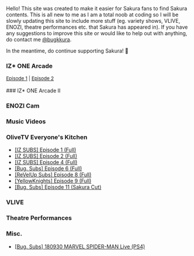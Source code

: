 Hello! This site was created to make it easier for Sakura fans to find Sakura contents. This is all new to me as I am a total noob at coding so  I will be slowly updating this site to include more stuff (eg. variety shows, VLIVE, ENOZI, theatre performances etc. that Sakura has appeared in). If you have any suggestions to improve this site or would like to help out with anything, do contact me <a href="https://twitter.com/bugkkura"> @bugkkura</a>.

In the meantime, do continue supporting Sakura! 🥰

### IZ* ONE Arcade

<div style="font-size:13px">
<a href="https://www.youtube.com/watch?v=sEFiHs7mLjM">Episode 1</a> | <a href="https://www.youtube.com/watch?v=7JH2KFJKGjA">Episode 2</a> 
</div>
<br>
### IZ* ONE Arcade II

### ENOZI Cam

### Music Videos

### OliveTV Everyone's Kitchen
* <a href="./md/everyone's kitchen/181229EKEpisode1.html">[IZ SUBS] Episode 1 (Full)</a>
* <a href="">[IZ SUBS] Episode 2 (Full)</a>
* <a href="">[IZ SUBS] Episode 4 (Full)</a>
* <a href="">[Bug. Subs] Episode 6 (Full)</a>
* <a href="">[ReVelUp Subs] Episode 8 (Full)</a>
* <a href="">[YellowKnights] Episode 9 (Full)</a>
* <a href="">[Bug. Subs] Episode 11 (Sakura Cut)</a>

### VLIVE

### Theatre Performances

### Misc.
* <a href="./md/misc/180930SakuraSpiderman.html">[Bug. Subs] 180930 MARVEL SPIDER-MAN Live (PS4)</a>
